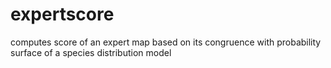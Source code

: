 # expertscore
computes score of an expert map based on its congruence with probability surface of a species distribution model
